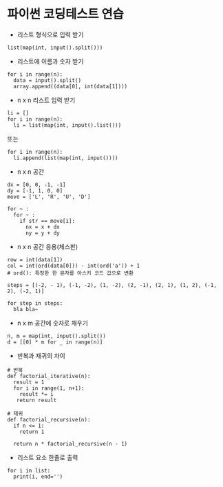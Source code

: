 # 파이썬 코딩테스트 연습

- 리스트 형식으로 입력 받기

<pre><code>list(map(int, input().split()))
</code></pre>

- 리스트에 이름과 숫자 받기
```
for i in range(n):
  data = input().split()
  array.append((data[0], int(data[1])))
```

- n x n 리스트 입력 받기
```
li = []
for i in range(n):
  li = list(map(int, input().list()))
```
또는
```
for i in range(n):
  li.append(list(map(int, input())))
```

- n x n 공간
```
dx = [0, 0, -1, -1]
dy = [-1, 1, 0, 0]
move = ['L', 'R', 'U', 'D']

for ~ :
  for ~ :
    if str == move[i]:
      nx = x + dx
      ny = y + dy
```

- n x n 공간 응용(체스판)
```
row = int(data[1])
col = int(ord(data[0])) - int(ord('a')) + 1
# ord(): 특정한 한 문자를 아스키 코드 값으로 변환

steps = [(-2, - 1), (-1, -2), (1, -2), (2, -1), (2, 1), (1, 2), (-1, 2), (-2, 1)]

for step in steps:
  bla bla~
```

- n x m 공간에 숫자로 채우기
```
n, m = map(int, input().split())
d = [[0] * m for _ in range(n)]
```

- 반복과 재귀의 차이
```
# 반복
def factorial_iterative(n):
  result = 1
  for i in range(1, n+1):
    result *= i
   return result
   
# 재귀
def factorial_recursive(n):
  if n <= 1:
    return 1
   
  return n * factorial_recursive(n - 1)
```


- 리스트 요소 한줄로 출력
```
for i in list:
  print(i, end='')
```
